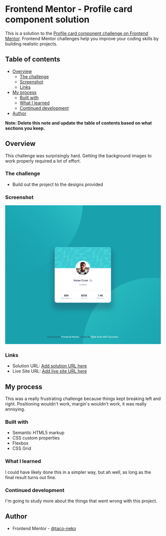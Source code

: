 # Frontend Mentor - Profile card component solution

This is a solution to the [Profile card component challenge on Frontend Mentor](https://www.frontendmentor.io/challenges/profile-card-component-cfArpWshJ). Frontend Mentor challenges help you improve your coding skills by building realistic projects. 

## Table of contents

- [Overview](#overview)
  - [The challenge](#the-challenge)
  - [Screenshot](#screenshot)
  - [Links](#links)
- [My process](#my-process)
  - [Built with](#built-with)
  - [What I learned](#what-i-learned)
  - [Continued development](#continued-development)
- [Author](#author)

**Note: Delete this note and update the table of contents based on what sections you keep.**

## Overview

This challenge was surprisingly hard. Getting the background images to work properly required a lot of effort.

### The challenge

- Build out the project to the designs provided

### Screenshot

![](./images/screenshot.png)

### Links

- Solution URL: [Add solution URL here](https://your-solution-url.com)
- Live Site URL: [Add live site URL here](https://your-live-site-url.com)

## My process

This was a really frustrating challenge because things kept breaking left and right. Positioning wouldn't work, margin's wouldn't work, it was really annoying.

### Built with

- Semantic HTML5 markup
- CSS custom properties
- Flexbox
- CSS Grid

### What I learned

I could have likely done this in a simpler way, but ah well, as long as the final result turns out fine.

### Continued development

I'm going to study more about the things that went wrong with this project.

## Author

- Frontend Mentor - [@taco-neko](https://www.frontendmentor.io/profile/taco-neko)
